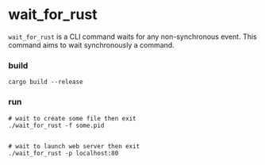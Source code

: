 # wait_for_rust

`wait_for_rust` is a CLI command waits for any non-synchronous event. This command aims to wait synchronously a command.

### build

```
cargo build --release
```

### run

```
# wait to create some file then exit
./wait_for_rust -f some.pid


# wait to launch web server then exit
./wait_for_rust -p localhost:80
```
